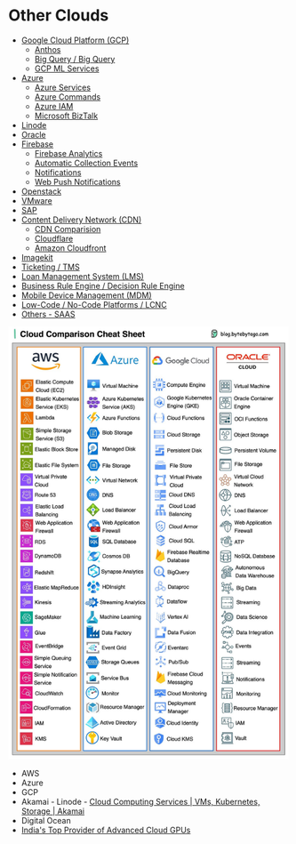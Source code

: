 # Other Clouds

- [Google Cloud Platform (GCP)](cloud/others/gcp-google-cloud-platform.md)
    - [Anthos](cloud/others/gcp-anthos.md)
    - [Big Query / Big Query](cloud/others/gcp-bigquery-big-query.md)
    - [GCP ML Services](cloud/others/gcp-ml-services.md)
- [Azure](azure/readme.md)
    - [Azure Services](azure/services)
    - [Azure Commands](azure/commands)
    - [Azure IAM](cloud/others/azure/iam.md)
    - [Microsoft BizTalk](cloud/others/azure/microsoft-biztalk.md)
- [Linode](cloud/others/linode.md)
- [Oracle](oracle)
- [Firebase](firebase/readme.md)
    - [Firebase Analytics](cloud/others/firebase/firebase-google-analytics.md)
    - [Automatic Collection Events](firebase/automatic-collected-events)
    - [Notifications](cloud/others/firebase/fcm-notifications.md)
    - [Web Push Notifications](cloud/others/firebase/web-push-notifications.md)
- [Openstack](openstack)
- [VMware](cloud/others/vmware.md)
- [SAP](cloud/others/sap.md)
- [Content Delivery Network (CDN)](cloud/others/cdn-content-delivery-network.md)
   	- [CDN Comparision](cloud/others/cdn-comparision.md)
   	- [Cloudflare](cloud/others/cloudflare.md)
   	- [Amazon Cloudfront](cloud/aws/networking-content-delivery/amazon-cloudfront.md)
- [Imagekit](cloud/others/imagekit.md)
- [Ticketing / TMS](ticketing-tms)
- [Loan Management System (LMS)](cloud/others/loan-management-system-lms.md)
- [Business Rule Engine / Decision Rule Engine](business-rule-engine)
- [Mobile Device Management (MDM)](cloud/others/mdm-mobile-device-management.md)
- [Low-Code / No-Code Platforms / LCNC](cloud/others/low-code-no-code-lcnc.md)
- [Others - SAAS](others-saas)

![cloud-comparision](../../media/Pasted%20image%2020231216002914.png)

- AWS
- Azure
- GCP
- Akamai - Linode - [Cloud Computing Services | VMs, Kubernetes, Storage | Akamai](https://www.linode.com/)
- Digital Ocean
- [India's Top Provider of Advanced Cloud GPUs](https://www.e2enetworks.com/)
